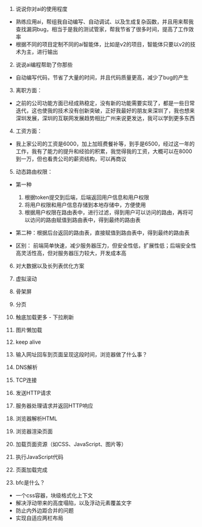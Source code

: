 1. 说说你对ai的使用程度
  * 熟练应用ai，帮组我自动编写、自动调试、以及生成复杂函数，并且用来帮我查找漏洞bug，相当于是我的测试管家，帮我节省了很多时间，提高了工作效率
  * 根据不同的项目定制不同的ai智能体，比如是v2的项目，智能体只要以v2的技术为主，进行输出

2. 说说ai编程帮助了你那些
  * 自动编写代码，节省了大量的时间，并且代码质量更高，减少了bug的产生

3. 离职方面：
  * 之前的公司功能方面已经成熟稳定，没有新的功能需要实现了，都是一些日常迭代，这也使我的技术没有创新突破，正好我最好的朋友来深圳了，我也想来深圳发展，深圳的互联网发展趋势相比广州来说更发达，我可以学到更多东西
4. 工资方面：
  * 我上家公司的工资是6000，加上加班费餐补等，到手是6500，经过这一年的工作，我有了能力的提升和经验的积累，我觉得我的工资，大概可以在8000到一万，但也看贵公司的薪资结构，可以再商议

5. 动态路由权限：
  * 第一种
    1. 根据token提交到后端，后端返回用户信息和用户权限
    2. 将用户权限和用户信息存储到本地存储中，方便使用
    3. 根据用户权限在路由表中，进行过滤，得到用户可以访问的路由，再将可以访问的路由赋值到路由表中，得到最终的路由表
  * 第二种：根据后台返回的路由表，直接赋值到路由表中，得到最终的路由表

  * 区别： 前端简单快速，减少服务器压力，但安全性低，扩展性低；后端安全性高灵活性高，但对服务器压力较大，开发成本高

6. 对大数据以及长列表优化方案
  1. 虚拟滚动
  2. 骨架屏
  3. 分页
  4. 触底加载更多 - 下拉刷新
  5. 图片懒加载
  6. keep alive

7. 输入网址回车到页面呈现这段时间，浏览器做了什么事？
  1. DNS解析
  2. TCP连接
  3. 发送HTTP请求
  4. 服务器处理请求并返回HTTP响应
  5. 浏览器解析HTML
  6. 浏览器渲染页面
  7. 加载页面资源（如CSS、JavaScript、图片等）
  8. 执行JavaScript代码
  9. 页面加载完成

 8. bfc是什么？
  * 一个css容器，块级格式化上下文
  * 解决浮动带来的高度塌陷，以及浮动元素覆盖文字
  * 防止内外边距合并的问题
  * 实现自适应两栏布局